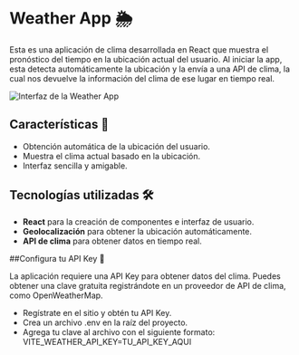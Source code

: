 # Weather App 🌦️

Esta es una aplicación de clima desarrollada en React que muestra el pronóstico del tiempo en la ubicación actual del usuario. Al iniciar la app, esta detecta automáticamente la ubicación y la envía a una API de clima, la cual nos devuelve la información del clima de ese lugar en tiempo real.

![Interfaz de la Weather App](./assets/Captura1.JPG)


## Características 🚀

- Obtención automática de la ubicación del usuario.
- Muestra el clima actual basado en la ubicación.
- Interfaz sencilla y amigable.

## Tecnologías utilizadas 🛠️

- **React** para la creación de componentes e interfaz de usuario.
- **Geolocalización** para obtener la ubicación automáticamente.
- **API de clima** para obtener datos en tiempo real.

##Configura tu API Key 🔑

La aplicación requiere una API Key para obtener datos del clima. Puedes obtener una clave gratuita registrándote en un proveedor de API de clima, como OpenWeatherMap.

- Regístrate en el sitio y obtén tu API Key.
- Crea un archivo .env en la raíz del proyecto.
- Agrega tu clave al archivo con el siguiente formato: VITE_WEATHER_API_KEY=TU_API_KEY_AQUI
